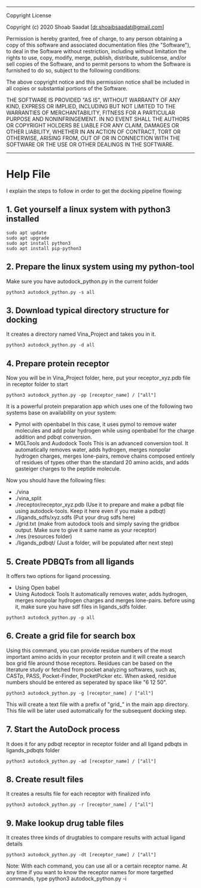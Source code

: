 __________________________________________________
Copyright License

Copyright (c) 2020 Shoab Saadat [dr.shoaibsaadat@gmail.com]

Permission is hereby granted, free of charge, to any person obtaining a copy
of this software and associated documentation files (the "Software"), to deal
in the Software without restriction, including without limitation the rights
to use, copy, modify, merge, publish, distribute, sublicense, and/or sell
copies of the Software, and to permit persons to whom the Software is
furnished to do so, subject to the following conditions:

The above copyright notice and this permission notice shall be included in all
copies or substantial portions of the Software.

THE SOFTWARE IS PROVIDED "AS IS", WITHOUT WARRANTY OF ANY KIND, EXPRESS OR
IMPLIED, INCLUDING BUT NOT LIMITED TO THE WARRANTIES OF MERCHANTABILITY,
FITNESS FOR A PARTICULAR PURPOSE AND NONINFRINGEMENT. IN NO EVENT SHALL THE
AUTHORS OR COPYRIGHT HOLDERS BE LIABLE FOR ANY CLAIM, DAMAGES OR OTHER
LIABILITY, WHETHER IN AN ACTION OF CONTRACT, TORT OR OTHERWISE, ARISING FROM,
OUT OF OR IN CONNECTION WITH THE SOFTWARE OR THE USE OR OTHER DEALINGS IN THE
SOFTWARE.
__________________________________________________

# Help File
I explain the steps to follow in order to get the docking pipeline flowing:

## 1. Get yourself a linux system with python3 installed
```
sudo apt update
sudo apt upgrade
sudo apt install python3
sudo apt install pip-python3
```

## 2. Prepare the linux system using my python-tool
Make sure you have autodock_python.py in the current folder
```
python3 autodock_python.py -s all
```

## 3. Download typical directory structure for docking
It creates a directory named Vina_Project and takes you in it.
```
python3 autodock_python.py -d all
```

## 4. Prepare protein receptor
Now you will be in Vina_Project folder, here, put your receptor_xyz.pdb file in receptor folder to start
```
python3 autodock_python.py -pp [receptor_name] / ["all"]
```
It is a powerful protein preparation app which uses one of the following two systems base on availability on your system:
- Pymol with openbabel
In this case, it uses pymol to remove water molecules and add polar hydrogen while using openbabel for the charge addition and pdbqt conversion.
- MGLTools and Audodock Tools
This is an advanced conversion tool. It automatically removes water, adds hydrogen, merges nonpolar hydrogen charges, merges lone-pairs, remove chains composed entirely of residues of types other than the standard 20 amino acids, and adds gasteiger charges to the peptide molecule.

Now you should have the following files:
- ./vina
- ./vina_split
- ./receptor/receptor_xyz.pdb (Use it to prepare and make a pdbqt file using autodock-tools. Keep it here even if you make a pdbqt)
- ./ligands_sdfs/xyz.sdfs (Put your drug sdfs here)
- ./grid.txt (make from autodock tools and simply saving the gridbox output. Make sure to give it same name as your receptor)
- ./res (resources folder)
- ./ligands_pdbqt/ (Just a folder, will be populated after next step)

## 5. Create PDBQTs from all ligands
It offers two options for ligand processing.
- Using Open babel
- Using Autodock Tools
It automatically removes water, adds hydrogen, merges nonpolar hydrogen charges and merges lone-pairs. before using it, make sure you have sdf files in ligands_sdfs folder.
```
python3 autodock_python.py -p all
```

## 6. Create a grid file for search box
Using this command, you can provide residue numbers of the most important amino acids in your receptor protein and it will create a search box grid file around those receptors. Residues can be based on the literature study or fetched from pocket analyzing softwares, such as, CASTp, PASS, Pocket-Finder, PocketPicker etc. When asked, residue numbers should be entered as seperated by space like "6 12 50".
```
python3 autodock_python.py -g [receptor_name] / ["all"]
```
This will create a text file with a prefix of "grid_" in the main app directory. This file will be later used automatically for the subsequent docking step.

## 7. Start the AutoDock process
It does it for any pdbqt receptor in receptor folder and all ligand pdbqts in ligands_pdbqts folder
```
python3 autodock_python.py -ad [receptor_name] / ["all"]
```

## 8. Create result files
It creates a results file for each receptor with finalized info
```
python3 autodock_python.py -r [receptor_name] / ["all"]
```

## 9. Make lookup drug table files
It creates three kinds of drugtables to compare results with actual ligand details
```
python3 autodock_python.py -dt [receptor_name] / ["all"]
```

Note: With each command, you can use all or a certain receptor name. At any time if you want to know the receptor names for more targetted commands, type python3 autodock_python.py -i
